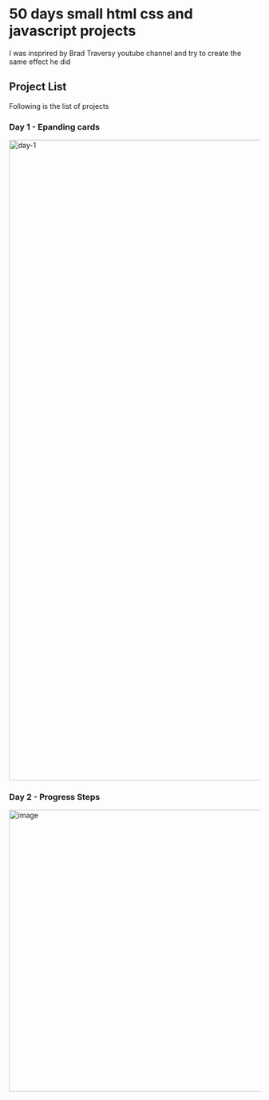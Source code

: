 
# 50 days small html css and javascript projects

I was insprired by Brad Traversy youtube channel and try to create the same effect he did






## Project List

Following is the list of projects


### Day 1 - Epanding cards

<img width="1280" alt="day-1" src="https://github.com/dienDan10/50-days-small-html-css-javascript-challenge/assets/108723899/1bb5186e-7ccc-448e-a751-fecd579c7b80">

### Day 2 - Progress Steps

<img width="563" alt="image" src="https://github.com/dienDan10/50-days-small-html-css-javascript-challenge/assets/108723899/cec29a12-973a-4874-bef9-c3b61095cdb7">

